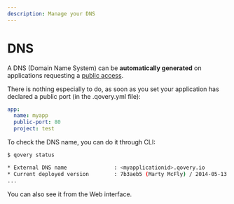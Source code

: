 ```yaml
---
description: Manage your DNS
---
```


# DNS

A DNS \(Domain Name System\) can be **automatically generated** on applications requesting a [public access](./#public-access).

There is nothing especially to do, as soon as you set your application has declared a public port \(in the .qovery.yml file\):

```yaml
app:
  name: myapp
  public-port: 80
  project: test
```

To check the DNS name, you can do it through CLI:

```bash
$ qovery status

* External DNS name               : <myapplicationid>.qovery.io
* Current deployed version        : 7b3aeb5 (Marty McFly) / 2014-05-13 02:56
...
```

You can also see it from the Web interface.



